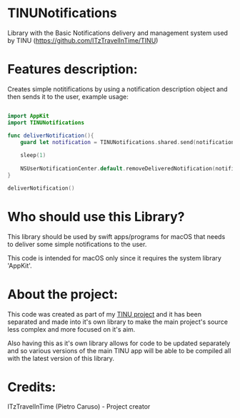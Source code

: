 # TINUNotifications
Library with the Basic Notifications delivery and management system used by TINU (https://github.com/ITzTravelInTime/TINU)

# Features description:

Creates simple notitifications by using a notification description object and then sends it to the user, example usage:

```swift

import AppKit
import TINUNotifications

func deliverNotification(){
    guard let notification = TINUNotifications.shared.send(notification: TINUNotifications.BaseDescriptor(id: "myFancyNotificationID", title: "Example notification", description: "This is an example notification, you can ignore it and go on with your work!"), allowSpam: true) else { return }
    
    sleep(1)
    
    NSUserNotificationCenter.default.removeDeliveredNotification(notification)
}

deliverNotification()

```

# Who should use this Library?

This library should be used by swift apps/programs for macOS that needs to deliver some simple notifications to the user.

This code is intended for macOS only since it requires the system library 'AppKit'.

# About the project:

This code was created as part of my [TINU project](https://github.com/ITzTravelInTime/TINU) and it has been separated and made into it's own library to make the main project's source less complex and more focused on it's aim. 

Also having this as it's own library allows for code to be updated separately and so various versions of the main TINU app will be able to be compiled all with the latest version of this library.

# Credits:

ITzTravelInTime (Pietro Caruso) - Project creator
